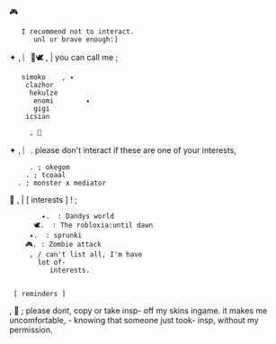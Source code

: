 🎮
    

       I recommend not to interact.
          unl ur brave enough:]


✦  , ︴🌊🕊 , | you can call me ;
        
       simoko    , ✦
        clazhor
         hekulze
          enomi        ✦
          gigi
        icsian
        
         , 🦈


✦  , ︴.  please don't interact if these are one of your interests,

         . ; okegom
        . ; tcoaal
      . ; monster x mediator


 🫧 , | [ interests ] ! ;

            ✦.  : Dandys world
          🕊.  : The robloxia:until dawn
         ✦.  : sprunki
        🎮. : Zombie attack
         , / can't list all, I'm have
           lot of-
              interests.


     [ reminders ]

 , 🦈 ; 
     please dont, copy or take insp-
         off my skins ingame. 
    it makes me uncomfortable, - 
     knowing that someone just took-
      insp, without my permission. 


        
 